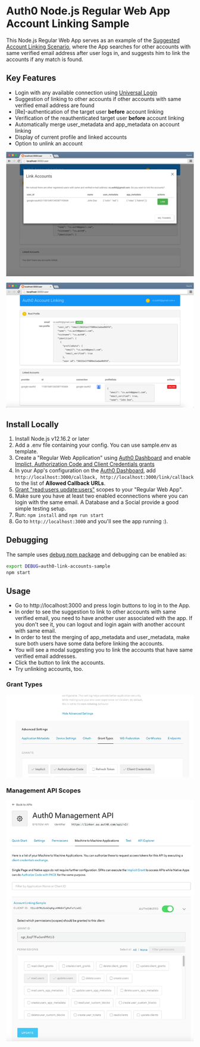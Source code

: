 # Auth0 Node.js Regular Web App Account Linking Sample

This Node.js Regular Web App serves as an example of the [Suggested Account Linking Scenario](https://auth0.com/docs/link-accounts/suggested-linking), where the App searches for other accounts with same verified email address after user logs in, and suggests him to link the accounts if any match is found.

## Key Features

- Login with any available connection using [Universal Login](https://auth0.com/docs/universal-login)
- Suggestion of linking to other accounts if other accounts with same verified email address are found
- [Re]-authentication of the target user **before** account linking
- Verification of the reauthenticated target user **before** account linking
- Automatically merge user_metadata and app_metadata on account linking
- Display of current profile and linked accounts
- Option to unlink an account

![](pngs/regular-web-app-suggest-linking.png)

![](pngs/regular-web-app-user-settings.png)

## Install Locally

1. Install Node.js v12.16.2 or later
2. Add a .env file containing your config. You can use sample.env as template.
3. Create a "Regular Web Application" using [Auth0 Dashboard](https://manage.auth0.com) and enable [Implict, Authorization Code and Client Credentials grants](#grant-types)
4. In your App's configuration on the [Auth0 Dashboard](https://manage.auth0.com), add `http://localhost:3000/callback, http://localhost:3000/link/callback` to the list of **Allowed Callback URLs**.
5. [Grant "read:users update:users"](#management-api-scopes) scopes to your "Regular Web App".
6. Make sure you have at least two enabled econnections where you can login with the same email. A Database and a Social provide a good simple testing setup.
7. Run: `npm install` and `npm run start`
8. Go to `http://localhost:3000` and you'll see the app running :).

## Debugging

The sample uses [debug npm package](https://www.npmjs.com/package/debug) and debugging can be enabled as:

```bash
export DEBUG=auth0-link-accounts-sample
npm start
```

## Usage

- Go to http://localhost:3000 and press login buttons to log in to the App.
- In order to see the suggestion to link to other accounts with same verified email, you need to have another user associated with the app. If you don't see it, you can logout and login again with another account with same email.
- In order to test the merging of app_metadata and user_metadata, make sure both users have some data before linking the accounts.
- You will see a modal suggesting you to link the accounts that have same verified email addresses.
- Click the button to link the accounts.
- Try unlinking accounts, too.

### Grant Types

![](pngs/grant_types.png)

### Management API Scopes

![](pngs/mgmt-api-scopes.png)
